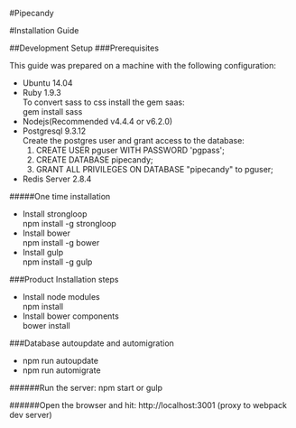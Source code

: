 #Pipecandy

#Installation Guide

##Development Setup
###Prerequisites

This guide was prepared on a machine with the following configuration:

* Ubuntu 14.04
* Ruby 1.9.3  
  To convert sass to css install the gem saas:  
    gem install sass
* Nodejs(Recommended v4.4.4 or v6.2.0)  
* Postgresql 9.3.12  
  Create the postgres user and grant access to the database:  
  1. CREATE USER pguser WITH PASSWORD 'pgpass';
  2. CREATE DATABASE pipecandy;
  3. GRANT ALL PRIVILEGES ON DATABASE "pipecandy" to pguser;
* Redis Server 2.8.4

#####One time installation
* Install strongloop  
  npm install -g strongloop
* Install bower  
  npm install -g bower
* Install gulp  
  npm install -g gulp

###Product Installation steps  
* Install node modules  
  npm install
* Install bower components  
  bower install

###Database autoupdate and automigration
* npm run autoupdate
* npm run automigrate

######Run the server:
npm start or gulp

######Open the browser and hit:
http://localhost:3001 (proxy to webpack dev server)

